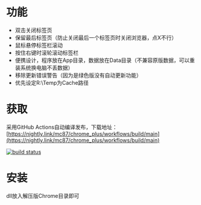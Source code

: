 # 功能
- 双击关闭标签页
- 保留最后标签页（防止关闭最后一个标签页时关闭浏览器，点X不行）
- 鼠标悬停标签栏滚动
- 按住右键时滚轮滚动标签栏
- 便携设计，程序放在App目录，数据放在Data目录（不兼容原版数据，可以重装系统换电脑不丢数据）
- 移除更新错误警告（因为是绿色版没有自动更新功能）
- 优先设定R:\Temp为Cache路径
# 获取
采用GitHub Actions自动编译发布，下载地址：[https://nightly.link/mc87/chrome_plus/workflows/build/main](https://nightly.link/mc87/chrome_plus/workflows/build/main)

[![build status](https://github.com/shuax/chrome_plus/actions/workflows/build.yml/badge.svg)](https://github.com/mc87/chrome_plus/actions/workflows/build.yml)
# 安装
dll放入解压版Chrome目录即可
